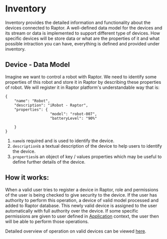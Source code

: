 # Inventory

Inventory provides the detailed information and functionality about the devices connected to Raptor. A well-defined data model for the devices and its stream or data is implemented to support different type of devices. How specific devices will be store data or what are the properties of it and what possible intraction you can have, everything is defined and provided under inventory.

## Device - Data Model

Imagine we want to control a robot with Raptor. We need to identify some properties of this robot and store it in Raptor by describing these properties of robot. We will register it in Raptor platform's understandable way that is:

```
{
    "name": "Robot",
    "description": "iRobot - Raptor",
    "properties": {        
                    "model": "robot-007",
                    "batteryLevel": "90%"

    }
}
```

1. `name`is required and is used to identify the device.
2. `description`is a textual description of the device to help users to identify the device.
3. `properties`is an object of key / values properties which may be useful to define further details of the device.

## How it works:

When a valid user tries to register a device in Raptor, role and permissions of the user is being checked to give security to the device. If the user has authority to perform this operation, a device of valid model processed and added to Raptor database. This newly valid device is assigned to the user automatically with full authority over the device. If some specific permissions are given to user defined in [Application](https://docs.raptorbox.eu/pages/overview/data-model.html) context, the user then will be able to perform those operations.

Detailed overview of operation on valid devices can be viewed [here](http://petstore.swagger.io/?url=https://raw.githubusercontent.com/raptorbox/raptorbox.github.io/v5/swagger/api/raptor-inventory/swagger.json).

